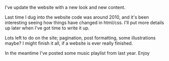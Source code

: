 ---
---

I've update the website with a new look and new content.

Last time I dug into the website code was around 2010, and it's been interesting
seeing how things have changed in html/css. I'll put more details up later when
I've got time to write it up.

Lots left to do on the site; pagination, post formatting, some illustrations
maybe? I might finish it all, if a website is ever really finished.

In the meantime I've posted some music playlist from last year. Enjoy
